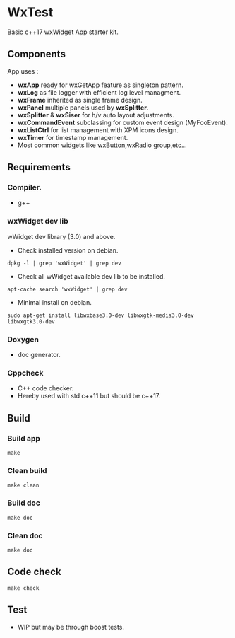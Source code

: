 # WxTest

Basic c++17 wxWidget App starter kit.  

## Components

App uses :

* **wxApp** ready for wxGetApp feature as singleton pattern.
* **wxLog** as file logger with efficient log level managment.
* **wxFrame** inherited as single frame design.
* **wxPanel** multiple panels used by **wxSplitter**.
* **wxSplitter** & **wxSiser** for h/v auto layout adjustments.
* **wxCommandEvent** subclassing for custom event design (MyFooEvent).
* **wxListCtrl** for list management with XPM icons design.
* **wxTimer** for timestamp management.
* Most common widgets like wxButton,wxRadio group,etc... 

## Requirements

### Compiler.
* g++

### wxWidget dev lib
wWidget dev library (3.0) and above.
* Check installed version on debian.
```
dpkg -l | grep 'wxWidget' | grep dev
```
* Check all wWidget available dev lib to be installed.
```
apt-cache search 'wxWidget' | grep dev
```
* Minimal install on debian.
```
sudo apt-get install libwxbase3.0-dev libwxgtk-media3.0-dev libwxgtk3.0-dev  
```

### Doxygen 
* doc generator.

### Cppcheck 
* C++ code checker.  
* Hereby used with std c++11 but should be c++17.  

## Build

### Build app
```
make
```
### Clean build
```
make clean
```
### Build doc
```
make doc
```
### Clean doc
```
make doc
```

## Code check
```
make check
```

## Test

* WIP but may be through boost tests.
